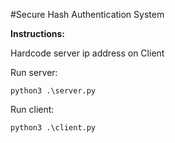 #Secure Hash Authentication System

**Instructions:**

Hardcode server ip address on Client

Run server:
```python3
python3 .\server.py
```
Run client:
```python3
python3 .\client.py
```
